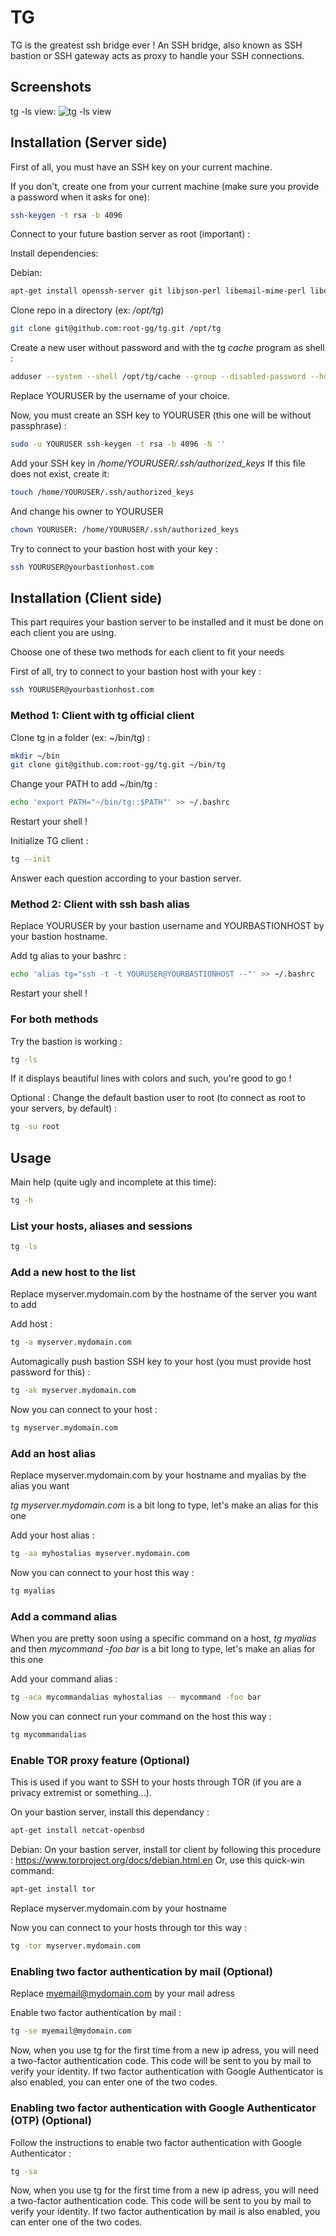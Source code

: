 TG
=========

TG is the greatest ssh bridge ever !
An SSH bridge, also known as SSH bastion or SSH gateway acts as proxy to handle your SSH connections.

Screenshots
--------------

tg -ls view:
![tg -ls view](http://pix.toile-libre.org/upload/original/1459643733.png)


Installation (Server side)
--------------

First of all, you must have an SSH key on your current machine.

If you don't, create one from your current machine (make sure you provide a password when it asks for one):

```sh
ssh-keygen -t rsa -b 4096
```


Connect to your future bastion server as root (important) :

Install dependencies:

Debian:

```sh
apt-get install openssh-server git libjson-perl libemail-mime-perl libdatetime-perl libemail-sender-perl  libemail-mime-creator-perl libjson-xs-perl libwww-perl screen libconvert-base32-perl libauthen-oath-perl
```

Clone repo in a directory (ex: _/opt/tg_)

```sh
git clone git@github.com:root-gg/tg.git /opt/tg
```

Create a new user without password and with the tg _cache_ program as shell :

```sh
adduser --system --shell /opt/tg/cache --group --disabled-password --home /home/YOURUSER YOURUSER
```
Replace YOURUSER by the username of your choice.

Now, you must create an SSH key to YOURUSER (this one will be without passphrase) :

```sh
sudo -u YOURUSER ssh-keygen -t rsa -b 4096 -N ''
```

Add your SSH key in _/home/YOURUSER/.ssh/authorized_keys_
If this file does not exist, create it:
```sh
touch /home/YOURUSER/.ssh/authorized_keys
```
And change his owner to YOURUSER
```sh
chown YOURUSER: /home/YOURUSER/.ssh/authorized_keys
```

Try to connect to your bastion host with your key :

```sh
ssh YOURUSER@yourbastionhost.com
```

Installation (Client side)
--------------

This part requires your bastion server to be installed and it must be done on each client you are using.

Choose one of these two methods for each client to fit your needs

First of all, try to connect to your bastion host with your key :

```sh
ssh YOURUSER@yourbastionhost.com
```

### Method 1: Client with tg official client

Clone tg in a folder (ex: ~/bin/tg) :

```sh
mkdir ~/bin
git clone git@github.com:root-gg/tg.git ~/bin/tg
```

Change your PATH to add ~/bin/tg :

```sh
echo 'export PATH="~/bin/tg::$PATH"' >> ~/.bashrc
```

Restart your shell !

Initialize TG client :

```sh
tg --init
```
Answer each question according to your bastion server.


### Method 2: Client with ssh bash alias

Replace YOURUSER by your bastion username and YOURBASTIONHOST by your bastion hostname.

Add tg alias to your bashrc :

```sh
echo 'alias tg="ssh -t -t YOURUSER@YOURBASTIONHOST --"' >> ~/.bashrc
```

Restart your shell !

### For both methods

Try the bastion is working :

```sh
tg -ls
```

If it displays beautiful lines with colors and such, you're good to go !

Optional : Change the default bastion user to root (to connect as root to your servers, by default) :

```sh
tg -su root
```

Usage
--------------

Main help (quite ugly and incomplete at this time):

```sh
tg -h
```


### List your hosts, aliases and sessions

```sh
tg -ls
```

### Add a new host to the list

Replace myserver.mydomain.com by the hostname of the server you want to add

Add host : 
```sh
tg -a myserver.mydomain.com
```

Automagically push bastion SSH key to your host (you must provide host password for this) :
```sh
tg -ak myserver.mydomain.com
```

Now you can connect to your host :
```sh
tg myserver.mydomain.com
```

### Add an host alias

Replace myserver.mydomain.com by your hostname and myalias by the alias you want

_tg myserver.mydomain.com_ is a bit long to type, let's make an alias for this one

Add your host alias : 
```sh
tg -aa myhostalias myserver.mydomain.com
```

Now you can connect to your host this way :
```sh
tg myalias
```

### Add a command alias

When you are pretty soon using a specific command on a host, _tg myalias_ and then _mycommand -foo bar_ is a bit long to type, let's make an alias for this one

Add your command alias : 
```sh
tg -aca mycommandalias myhostalias -- mycommand -foo bar
```

Now you can connect run your command on the host this way :
```sh
tg mycommandalias
```

### Enable TOR proxy feature (Optional)

This is used if you want to SSH to your hosts through TOR (if you are a privacy extremist or something...).

On your bastion server, install this dependancy : 
```sh
apt-get install netcat-openbsd
```

Debian:
On your bastion server, install tor client by following this procedure : https://www.torproject.org/docs/debian.html.en
Or, use this quick-win command: 
```sh
apt-get install tor
```

Replace myserver.mydomain.com by your hostname

Now you can connect to your hosts through tor this way :
```sh
tg -tor myserver.mydomain.com
```

### Enabling two factor authentication by mail (Optional)

Replace myemail@mydomain.com by your mail adress

Enable two factor authentication by mail :
```sh
tg -se myemail@mydomain.com
```

Now, when you use tg for the first time from a new ip adress, you will need a two-factor authentication code. This code will be sent to you by mail to verify your identity. If two factor authentication with Google Authenticator is also enabled, you can enter one of the two codes.

### Enabling two factor authentication with Google Authenticator (OTP) (Optional)

Follow the instructions to enable two factor authentication with Google Authenticator :
```sh
tg -sa
```

Now, when you use tg for the first time from a new ip adress, you will need a two-factor authentication code. This code will be sent to you by mail to verify your identity. If two factor authentication by mail is also enabled, you can enter one of the two codes.


